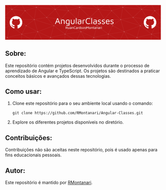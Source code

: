 <img src="github-header-image.png">

## Sobre:

Este repositório contém projetos desenvolvidos durante o processo de aprendizado de Angular e TypeScript. Os projetos são destinados a praticar conceitos básicos e avançados dessas tecnologias.

## Como usar:

1. Clone este repositório para o seu ambiente local usando o comando:
   ```
   git clone https://github.com/RMontanari/Angular-Classes.git
   ```

2. Explore os diferentes projetos disponíveis no diretório.

## Contribuições:

Contribuições não são aceitas neste repositório, pois é usado apenas para fins educacionais pessoais.

## Autor:

Este repositório é mantido por [RMontanari](https://github.com/RMontanari).
